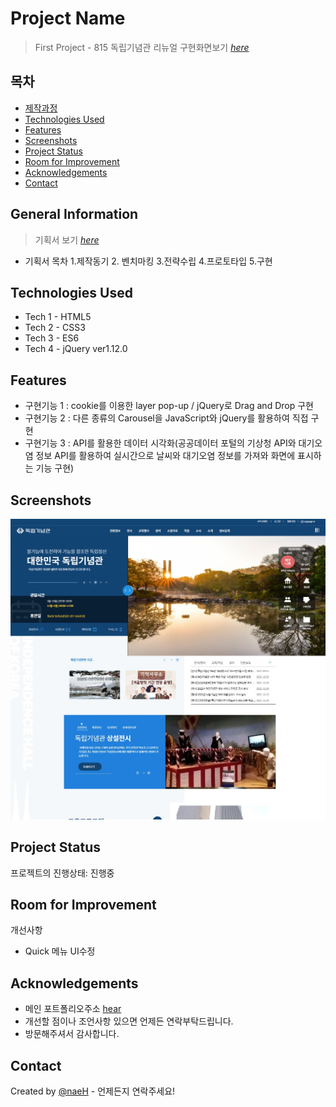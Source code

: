 # Project Name
> First Project - 815 독립기념관 리뉴얼
> 구현화면보기 [_here_](https://naehyun25.github.io/project1/)

## 목차
* [제작과정](#general-information)
* [Technologies Used](#technologies-used)
* [Features](#features)
* [Screenshots](#screenshots)
* [Project Status](#project-status)
* [Room for Improvement](#room-for-improvement)
* [Acknowledgements](#acknowledgements)
* [Contact](#contact)

## General Information
> 기획서 보기 [_here_](https://github.com/naehyun25/project1/blob/22c09ebd65501a152b654c49c6aca0f01055bd7e/815project1_proposal.pdf)
- 기획서 목차
1.제작동기 2. 벤치마킹 3.전략수립 4.프로토타입 5.구현

## Technologies Used
- Tech 1 - HTML5
- Tech 2 - CSS3
- Tech 3 - ES6
- Tech 4 - jQuery ver1.12.0

## Features
- 구현기능 1 : cookie를 이용한 layer pop-up / jQuery로 Drag and Drop 구현
- 구현기능 2 : 다른 종류의 Carousel을 JavaScript와 jQuery를 활용하여 직접 구현
- 구현기능 3 : API를 활용한 데이터 시각화(공공데이터 포털의 기상청 API와 대기오염 정보 API를 활용하여 실시간으로 날씨와 대기오염 정보를 가져와 화면에 표시하는 기능 구현) 

## Screenshots
![](https://github.com/naehyun25/project1/blob/main/images/project1.jpg)


## Project Status
프로젝트의 진행상태: 진행중 


## Room for Improvement
개선사항
- Quick 메뉴 UI수정


## Acknowledgements
- 메인 포트폴리오주소 [hear](https://naeportfolio.vercel.app/)
- 개선할 점이나 조언사항 있으면 언제든 연락부탁드립니다.
- 방문해주셔서 감사합니다.


## Contact
Created by [@naeH](naehyun25@gmail.com) - 언제든지 연락주세요!